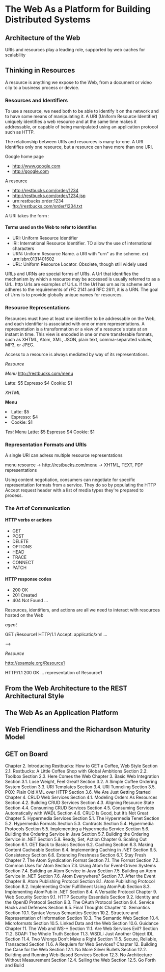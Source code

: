 # The Web As a Platform for Building Distributed Systems

## Architecture of the Web

URIs and resources play a leading role, supported by web caches for scalability

## Thinking in Resources

A resource is anything we expose to the Web, from a document or video clip to a business process or device.

### Resources and Identifiers

To use a resource, we need both to be able to identify it on the network and to have some means of manipulating it.
A URI (Uniform Resource Identifier) uniquely identifies a web resource and at the same time makes it addressable, or capable of being manipulated using an application protocol such as HTTP.

The relationship between URIs and resources is many-to-one. A URI identifies only one resource, but a resource can have more than one URI. 

Google home page

* http://www.google.com
* http://google.com

A resource

* http://restbucks.com/order/1234
* http://restbucks.com/order/1234.jsp
* urn:restbucks.order:1234
* ftp://restbucks.com/order/1234.txt

A URI takes the form <scheme>:<scheme-specific-structure>

#### Terms used on the Web to refer to identifies

* URI: Uniform Resource Identifier
* IRI: International Resource Identifier. TO allow the use of international characters
* URN: Uniform Resource Name. a URI with "urn" as the scheme. ex) urn:isbn:0131401602
* URL: Uniform Resource Locator. Obsolete, though still widely used

URLs and URNs are special forms of URIs. A UrI that identifies the mechanism by which a resource may be accessed is usually referred to as a UrL. http UrIs are examples of UrLs. If the UrI has urn as its scheme and adheres to the requirements of rFC 2141 and RFC 2611, it is a URN. The goal of Urns is to provide globally unique names for resources.

### Resource Representations

Resources must have at least one identifier to be addressable on the Web, and each identifier is associated with one or more representations. A representation is a transformation or a view of a resource's state at an instant in time. This view is encoded in one or more transferable formats, such as XHTML, Atom, XML, JSON, plain text, comma-separated values, MP3, or JPEG.

Access to a resource is always mediated by way of its representations. 

*Resource*


*Menu*
http://restbucks.com/menu

Latte: $5
Espresso $4
Cookie: $1


*XHTML*
<xhtml>
<body>
<p><b>Menu</b></p>
<ui>
<li>Latte: $5</li>
<li>Espresso: $4</li>
<li>Cookie: $1</li>
</ui>
</body>

*Text*
Menu
Latte: $5
Espresso $4
Cookie: $1

### Representation Formats and URIs

A single URI can adress multiple resource representations

menu resource -> http://restbucks.com/menu -> XHTML, TEXT, PDF representations

Using content negotiation, consumers can negotiate for specific representation formats from a service. They do so by populating the HTTP Accept request header with a list of media types they're prepared to process. 

### The Art of Communication

#### HTTP verbs or actions

* GET
* POST
* DELETE
* OPTIONS
* HEAD
* TRACE
* CONNECT
* PATCH

#### HTTP response codes

* 200 OK
* 201 Created
* 404 Not Found
...

Resources, identifiers, and actions are all we need to interact with resources hosted on the Web

*agent*

GET /Resource1 HTTP/1.1
Accept: applicatio/xml
...

--> 

*Resource*

http://example.org/Resource1

HTTP/1.1 200 OK
...
representation of Resource1


## From the Web Architecture to the REST Architectural Style



## The Web As an Application Platform
## Web Friendliness and the Richardson Maturity Model
## GET on Board

Chapter 2. Introducing Restbucks: How to GET a Coffee, Web Style
Section 2.1. Restbucks: A Little Coffee Shop with Global Ambitions
Section 2.2. Toolbox
Section 2.3. Here Comes the Web
Chapter 3. Basic Web Integration
Section 3.1. Lose Weight, Feel Great!
Section 3.2. A Simple Coffee Ordering System
Section 3.3. URI Templates
Section 3.4. URI Tunneling
Section 3.5. POX: Plain Old XML over HTTP
Section 3.6. We Are Just Getting Started
Chapter 4. CRUD Web Services
Section 4.1. Modeling Orders As Resources
Section 4.2. Building CRUD Services
Section 4.3. Aligning Resource State
Section 4.4. Consuming CRUD Services
Section 4.5. Consuming Services Automatically with WADL
Section 4.6. CRUD Is Good, but It’s Not Great
Chapter 5. Hypermedia Services
Section 5.1. The Hypermedia Tenet
Section 5.2. Hypermedia Formats
Section 5.3. Contracts
Section 5.4. Hypermedia Protocols
Section 5.5. Implementing a Hypermedia Service
Section 5.6. Building the Ordering Service in Java
Section 5.7. Building the Ordering Service in .NET
Section 5.8. Ready, Set, Action
Chapter 6. Scaling Out
Section 6.1. GET Back to Basics
Section 6.2. Caching
Section 6.3. Making Content Cacheable
Section 6.4. Implementing Caching in .NET
Section 6.5. Consistency
Section 6.6. Extending Freshness
Section 6.7. Stay Fresh
Chapter 7. The Atom Syndication Format
Section 7.1. The Format
Section 7.2. Common Uses for Atom
Section 7.3. Using Atom for Event-Driven Systems
Section 7.4. Building an Atom Service in Java
Section 7.5. Building an Atom Service in .NET
Section 7.6. Atom Everywhere?
Section 7.7. After the Event
Chapter 8. Atom Publishing Protocol
Section 8.1. Atom Publishing Protocol
Section 8.2. Implementing Order Fulfillment Using AtomPub
Section 8.3. Implementing AtomPub in .NET
Section 8.4. A Versatile Protocol
Chapter 9. Web Security
Section 9.1. HTTP Security Essentials
Section 9.2. Identity and the OpenID Protocol
Section 9.3. The OAuth Protocol
Section 9.4. Service Hacks and Defenses
Section 9.5. Final Thoughts
Chapter 10. Semantics
Section 10.1. Syntax Versus Semantics
Section 10.2. Structure and Representation of Information
Section 10.3. The Semantic Web
Section 10.4. Microformats
Section 10.5. Linked Data and the Web
Section 10.6. Guidance
Chapter 11. The Web and WS-*
Section 11.1. Are Web Services Evil?
Section 11.2. SOAP: The Whole Truth
Section 11.3. WSDL: Just Another Object IDL
Section 11.4. Two Wrongs Don’t Make a Right
Section 11.5. Secure, Reliable, Transacted
Section 11.6. A Requiem for Web Services?
Chapter 12. Building the Case for the Web
Section 12.1. No More Silver Bullets
Section 12.2. Building and Running Web-Based Services
Section 12.3. No Architecture Without Measurement
Section 12.4. Selling the Web
Section 12.5. Go Forth and Build